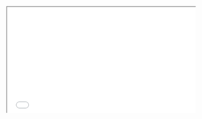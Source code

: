 <!-- <iframe src="//slides.com/leobezerra/deck-1-2/embed" width="576" height="420" scrolling="no" frameborder="0" webkitallowfullscreen mozallowfullscreen allowfullscreen></iframe>     -->
<style>.embed-container { position: relative; padding-bottom: 56.25%; height: 0; overflow: hidden; max-width: 100%; } .embed-container iframe, .embed-container object, .embed-c    ontainer embed { position: absolute; top: 0; left: 0; width: 100%; height: 100%; }</style><div class='embed-container'><iframe src='//slides.com/leobezerra/deck-1-2/embed' framebor    der='0' allowfullscreen></iframe></div>
